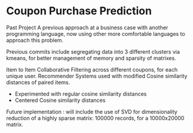 # Coupon Purchase Prediction
 Past Project
A previous approach at a business case with another programming language, now using other more comfortable languages to approach this problem.

Previous commits include segregating data into 3 different clusters via kmeans, for better management of memory and sparsity of matrixes.

Item to Item Collaborative Filtering across different coupons, for each unique user.
Recommender Systems used with modified Cosine similarity distances of paired items.
- Experimented with regular cosine similarity distances
- Centered Cosine similarity distances

Future implementation : 
will include the use of SVD for dimensionality reduction of a highly sparse matrix: 100000 records, for a 10000x20000 matrix.
